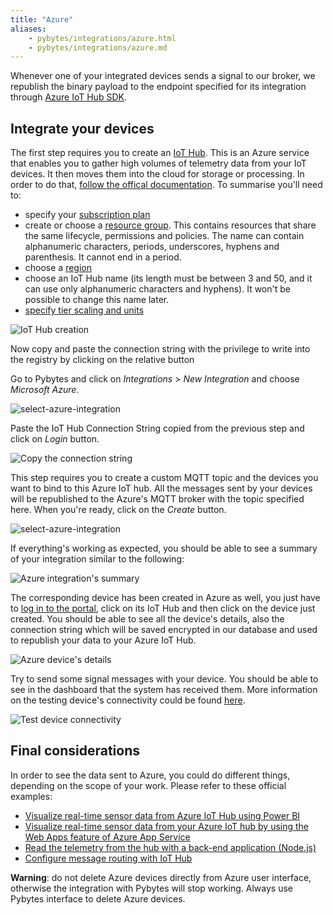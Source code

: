 ```yaml
---
title: "Azure"
aliases:
    - pybytes/integrations/azure.html
    - pybytes/integrations/azure.md
---
```


Whenever one of your integrated devices sends a signal to our broker, we republish the binary payload to the endpoint specified for its integration through [Azure IoT Hub SDK](https://docs.microsoft.com/en-us/azure/iot-hub/iot-hub-devguide-sdks).

## Integrate your devices

The first step requires you to create an [IoT Hub](https://docs.microsoft.com/en-us/azure/iot-hub/). This is an Azure service that enables you to gather high volumes of telemetry data from your IoT devices. It then moves them into the cloud for storage or processing. In order to do that, [follow the offical documentation](https://docs.microsoft.com/en-us/azure/iot-hub/iot-hub-create-through-portal). To summarise you'll need to:

* specify your [subscription plan](https://account.azure.com/subscriptions/)
* create or choose a [resource group](https://docs.microsoft.com/en-us/azure/azure-resource-manager/resource-group-portal). This contains resources that share the same lifecycle, permissions and policies. The name can contain alphanumeric characters, periods, underscores, hyphens and parenthesis. It cannot end in a period.
* choose a [region](https://azure.microsoft.com/en-us/global-infrastructure/regions/)
* choose an IoT Hub name (its length must be between 3 and 50, and it can use only alphanumeric characters and hyphens). It won't be possible to change this name later.
* [specify tier scaling and units](https://docs.microsoft.com/en-us/azure/iot-hub/iot-hub-scaling)

![IoT Hub creation](/gitbook/assets/01_azure_integration.png)

Now copy and paste the connection string with the privilege to write into the registry by clicking on the relative button

Go to Pybytes and click on *Integrations* > *New Integration* and choose *Microsoft Azure*.

![select-azure-integration](/gitbook/assets/pybytes/integrations/azure/select-azure-integration.png)

Paste the IoT Hub Connection String copied from the previous step and click on *Login* button.

![Copy the connection string](/gitbook/assets/pybytes/integrations/azure/azure-login-form.png)

This step requires you to create a custom MQTT topic and the devices you want to bind to this Azure IoT hub.
All the messages sent by your devices will be republished to the Azure's MQTT broker with the topic specified here.
When you're ready, click on the _Create_ button.

![select-azure-integration](/gitbook/assets/pybytes/integrations/azure/azure-configuration-form.png)

If everything's working as expected, you should be able to see a summary of your integration similar to the following:

![Azure integration's summary](/gitbook/assets/pybytes/integrations/azure/azure-integration-inspector.png)

The corresponding device has been created in Azure as well, you just have to [log in to the portal](https://portal.azure.com/), click on its IoT Hub and then click on the device just created.
You should be able to see all the device's details, also the connection string which will be saved encrypted in our database and used to republish your data to your Azure IoT Hub.

![Azure device's details](/gitbook/assets/06_azure_integration.png)

Try to send some signal messages with your device.
You should be able to see in the dashboard that the system has received them.
More information on the testing device's connectivity could be found [here](https://docs.microsoft.com/en-us/azure/iot-hub/tutorial-connectivity).

![Test device connectivity](/gitbook/assets/07_azure_integration.png)


## Final considerations

In order to see the data sent to Azure, you could do different things, depending on the scope of your work. Please refer to these official examples:

* [Visualize real-time sensor data from Azure IoT Hub using Power BI](https://docs.microsoft.com/en-us/azure/iot-hub/iot-hub-live-data-visualization-in-power-bi)
* [Visualize real-time sensor data from your Azure IoT hub by using the Web Apps feature of Azure App Service](https://docs.microsoft.com/en-us/azure/iot-hub/iot-hub-live-data-visualization-in-web-apps)
* [Read the telemetry from the hub with a back-end application (Node.js)](https://docs.microsoft.com/en-us/azure/iot-hub/quickstart-send-telemetry-node)
* [Configure message routing with IoT Hub](https://docs.microsoft.com/en-us/azure/iot-hub/tutorial-routing)

**Warning**: do not delete Azure devices directly from Azure user interface, otherwise the integration with Pybytes will stop working. Always use Pybytes interface to delete Azure devices.
